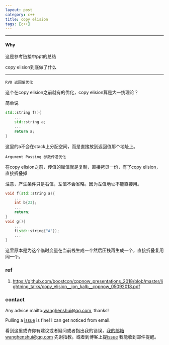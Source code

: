 ```yaml
---
layout: post
category: c++
title: copy elision
tags: [c++]
---
```


  

---

#### Why

这是参考链接中ppt的总结

copy elision到底做了什么

---

`RVO 返回值优化`

这个在copy elision之前就有的优化，copy elision算是大一统理论？

简单说

```c++
std::string f(){
    ...
    std::string a;
    ...
    return a;
}
```

这里的a不会在stack上分配空间，而是直接放到返回值那个地址上。

`Argument Passing 参数传递优化`

在copy elision之前，传值的赋值就是复制，直接拷贝一份，有了copy elision，直接折叠掉

注意，产生条件只是右值，左值不会省略。因为左值地址不能直接用。

```c++
void f(std::string a){
    ...
    int b{23};
    ...
    return;
}
void g(){
    ...
    f(std::string{"A"});
    ...
}
```

这里原本是为这个临时变量在当前栈生成一个然后压栈再生成一个，直接折叠复用同一个。

### ref

1. https://github.com/boostcon/cppnow_presentations_2018/blob/master/lightning_talks/copy_elision__jon_kalb__cppnow_05092018.pdf


### contact

Any advice mailto:wanghenshui@qq.com, thanks! 

Pulling a [issue](https://github.com/wanghenshui/wanghenshui.github.io/issues/new) is fine! I can get noticed from email.

看到这里或许你有建议或者疑问或者指出我的错误，我的邮箱wanghenshui@qq.com 先谢指教。或者到博客上提[issue](https://github.com/wanghenshui/wanghenshui.github.io/issues/new) 我能收到邮件提醒。